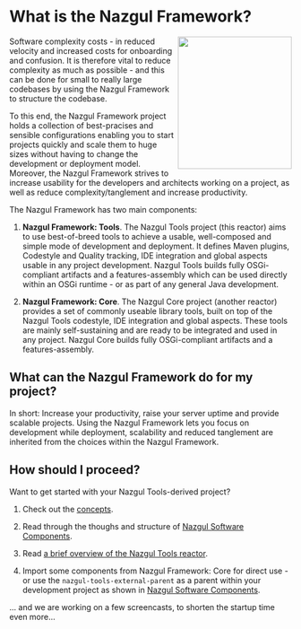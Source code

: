 # What is the Nazgul Framework?

<img src="images/nazgul.jpg" style="float:right" width="203" height="236"/> 
Software complexity costs - in reduced velocity and increased costs for onboarding and confusion.
It is therefore vital to reduce complexity as much as possible - and this can be done for small to really large 
codebases by using the Nazgul Framework to structure the codebase.
 
To this end, the Nazgul Framework project holds a collection of best-pracises and sensible configurations enabling you
to start projects quickly and scale them to huge sizes without having to change the development or deployment model. 
Moreover, the Nazgul Framework strives to increase usability for the developers and architects working on a project, 
as well as reduce complexity/tanglement and increase productivity.

The Nazgul Framework has two main components:

1. **Nazgul Framework: Tools**. The Nazgul Tools project (this reactor) aims to use best-of-breed tools to achieve a
    usable, well-composed and simple mode of development and deployment. It defines Maven plugins, Codestyle and
    Quality tracking, IDE integration and global aspects usable in any project development. Nazgul Tools builds fully
    OSGi-compliant artifacts and a features-assembly which can be used directly within an OSGi runtime - or as part 
    of any general Java development.

2. **Nazgul Framework: Core**. The Nazgul Core project (another reactor) provides a set of commonly useable library
    tools, built on top of the Nazgul Tools codestyle, IDE integration and global aspects. These tools are mainly
    self-sustaining and are ready to be integrated and used in any project. Nazgul Core builds fully
    OSGi-compliant artifacts and a features-assembly.

## What can the Nazgul Framework do for my project?

In short: Increase your productivity, raise your server uptime and provide scalable projects.
Using the Nazgul Framework lets you focus on development while deployment, scalability and reduced tanglement are
inherited from the choices within the Nazgul Framework.

## How should I proceed?

Want to get started with your Nazgul Tools-derived project?

1. Check out the [concepts](concepts.html).

1. Read through the thoughs and structure of [Nazgul Software Components](nazgul_tools.html).

1. Read [a brief overview of the Nazgul Tools reactor](nazgul_tools.html).

1. Import some components from Nazgul Framework: Core for direct use - or use the `nazgul-tools-external-parent` as a
   parent within your development project as shown in [Nazgul Software Components](nazgul_tools.html).

... and we are working on a few screencasts, to shorten the startup time even more...